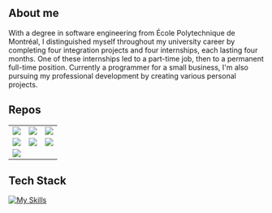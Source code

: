 ## About me

With a degree in software engineering from École Polytechnique de Montréal, I distinguished myself throughout my university career by completing four integration projects and four internships, each lasting four months. One of these internships led to a part-time job, then to a permanent full-time position. Currently a programmer for a small business, I'm also pursuing my professional development by creating various personal projects.

## Repos

<table>
  <tr>
    <td>
      <a href="https://github.com/Sophaos/web-app-recipe-scraper">
        <img src="https://github-readme-stats.vercel.app/api/pin/?username=Sophaos&repo=web-app-recipe-scraper" />
      </a>
    </td>
    <td>
      <a href="https://github.com/Sophaos/MyDiagramEditor">
        <img src="https://github-readme-stats.vercel.app/api/pin/?username=Sophaos&repo=MyDiagramEditor" />
      </a>
    </td>
    <td>
      <a href="https://github.com/Sophaos/appointment-scheduler-dexiejs">
        <img src="https://github-readme-stats.vercel.app/api/pin/?username=Sophaos&repo=appointment-scheduler-dexiejs" />
      </a>
    </td>
  </tr>
  <tr>
  <td>
      <a href="https://github.com/Sophaos/appointment-scheduler">
        <img src="https://github-readme-stats.vercel.app/api/pin/?username=Sophaos&repo=appointment-scheduler" />
      </a>
    </td>
    <td>
      <a href="https://github.com/Sophaos/mini-mal-vue">
        <img src="https://github-readme-stats.vercel.app/api/pin/?username=Sophaos&repo=mini-mal-vue" />
      </a>
    </td>
    <td>
      <a href="https://github.com/Sophaos/mini-mal-ng">
        <img src="https://github-readme-stats.vercel.app/api/pin/?username=Sophaos&repo=mini-mal-ng" />
      </a>
    </td>
  </tr>
  <tr>
    <td>
      <a href="https://github.com/Sophaos/mini-trello-with-auth">
        <img src="https://github-readme-stats.vercel.app/api/pin/?username=Sophaos&repo=mini-trello-with-auth" />
      </a>
    </td>
  </tr>
</table>

## Tech Stack

[![My Skills](https://skillicons.dev/icons?i=angular,react,vue,dotnet,nestjs,ts,js,cs,html,css,graphql,cypress,redux,reactivex,firebase,bootstrap,materialui,mongodb,postgres,docker,figma,azure,git,jest,postgres,redux,sentry,tailwind,prisma,visualstudio,vite,vscode)](https://skillicons.dev)
